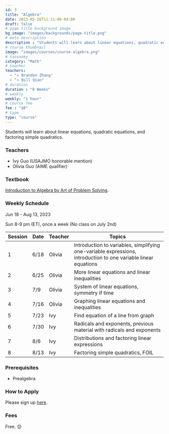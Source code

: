 ```yaml
---
id: 3
title: "Algebra"
date: 2023-05-26T11:11:00-04:00
draft: false
# page title background image
bg_image: "images/backgrounds/page-title.png"
# meta description
description : "Students will learn about linear equations, quadratic equations, and factoring simple quadratics."
# course thumbnail
image: "images/courses/course-algebra.png"
# taxonomy
category: "Math"
# teacher
teachers:
  - "⭐️ Brandon Zhang"
  - "⭐️ Bill Qian"
# duration
duration : "8 Weeks"
# weekly
weekly: "1 hour"
# course fee
fee : "$0"
# type
type: "course"
---
```


Students will learn about linear equations, quadratic equations, and factoring simple quadratics.

### Teachers

* Ivy Guo (USAJMO honorable mention) 
* Olivia Guo (AIME qualifier)

### Textbook 
[Introduction to Algebra by Art of Problem Solving](https://artofproblemsolving.com/store/item/intro-algebra).

### Weekly Schedule

Jun 18 - Aug 13, 2023

Sun 8-9 pm (ET), once a week (No class on July 2nd)

|Session|Date  | Teacher|Topics
|-------|------|--------|------------------------------------------------------
|1      |6/18  | Olivia |Introduction to variables, simplifying one-variable expressions, introduction to one variable linear equations
|2      |6/25  | Olivia |More linear equations and linear inequalities
|3      |7/9   | Olivia |System of linear equations, symmetry if time
|4      |7/16  | Olivia |Graphing linear equations and inequalities
|5      |7/23  | Ivy    |Find equation of a line from graph
|6      |7/30  | Ivy    |Radicals and exponents, previous material with radicals and exponents
|7      |8/6   | Ivy    |Distributions and factoring linear expressions
|8      |8/13  | Ivy    |Factoring simple quadratics, FOIL

### Prerequisites

* Prealgebra

### How to Apply

Please sign up [here](https://forms.gle/aBzjbyJBFg1CieVC8).

### Fees

Free. 😊

